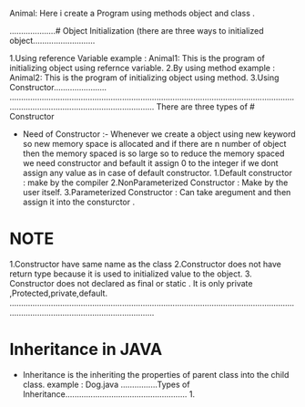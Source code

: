 Animal: Here i create a Program using methods object and class .

....................# Object Initialization (there are three ways to initialized object...........................

1.Using reference Variable
example : Animal1: This is the program of initializing object using refernce variable.
2.By using method 
example : Animal2: This is the program of initializing object using method.
3.Using Constructor.......................
...........................................................................................................................................................................................
There are three types of # Constructor
* Need of Constructor :- Whenever we create a object using new keyword so new memory space is allocated and if there are n number of object then the memory spaced is so large so to reduce the memory spaced we need constructor and befault it assign 0 to the integer if we dont assign any value as in case of default constructor.
1.Default constructor : make by the compiler 
2.NonParameterized Constructor : Make by the user itself.
3.Parameterized Constructor : Can take aregument and then assign it into the consturctor .
# NOTE 
1.Constructor have same name as the class
2.Constructor does not have return type because it is used to initialized value to the object.
3. Constructor does not declared as final or static . It is only private ,Protected,private,default.
...........................................................................................................................................................................................
# Inheritance in JAVA
* Inheritance is the inheriting the properties of parent class into the child class.
  example : Dog.java
................Types of Inheritance.....................................................
  1.  
